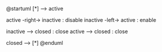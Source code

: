 @startuml
[*] --> active

active -right-> inactive : disable
inactive -left-> active  : enable

inactive --> closed  : close
active --> closed  : close

closed --> [*]
@enduml
